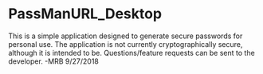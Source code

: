 # PassManURL_Desktop
This is a simple application designed to generate secure passwords for personal use. The application is not currently
cryptographically secure, although it is intended to be. Questions/feature requests can be sent to the developer.
-MRB 9/27/2018
